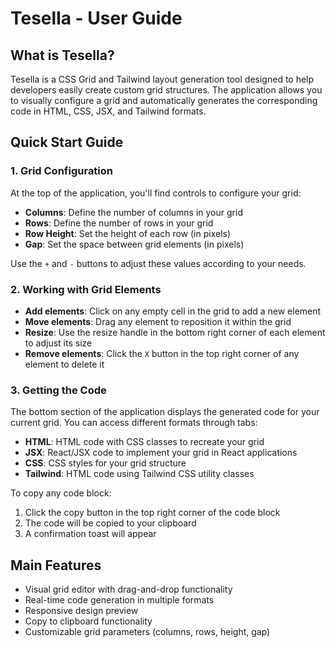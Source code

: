 # Tesella - User Guide

## What is Tesella?

Tesella is a CSS Grid and Tailwind layout generation tool designed to help developers easily create custom grid structures. The application allows you to visually configure a grid and automatically generates the corresponding code in HTML, CSS, JSX, and Tailwind formats.

## Quick Start Guide

### 1. Grid Configuration

At the top of the application, you'll find controls to configure your grid:

- **Columns**: Define the number of columns in your grid
- **Rows**: Define the number of rows in your grid
- **Row Height**: Set the height of each row (in pixels)
- **Gap**: Set the space between grid elements (in pixels)

Use the `+` and `-` buttons to adjust these values according to your needs.

### 2. Working with Grid Elements

- **Add elements**: Click on any empty cell in the grid to add a new element
- **Move elements**: Drag any element to reposition it within the grid
- **Resize**: Use the resize handle in the bottom right corner of each element to adjust its size
- **Remove elements**: Click the `X` button in the top right corner of any element to delete it

### 3. Getting the Code

The bottom section of the application displays the generated code for your current grid. You can access different formats through tabs:

- **HTML**: HTML code with CSS classes to recreate your grid
- **JSX**: React/JSX code to implement your grid in React applications
- **CSS**: CSS styles for your grid structure
- **Tailwind**: HTML code using Tailwind CSS utility classes

To copy any code block:

1. Click the copy button in the top right corner of the code block
2. The code will be copied to your clipboard
3. A confirmation toast will appear

## Main Features

- Visual grid editor with drag-and-drop functionality
- Real-time code generation in multiple formats
- Responsive design preview
- Copy to clipboard functionality
- Customizable grid parameters (columns, rows, height, gap)
